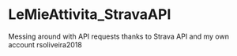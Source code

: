 # LeMieAttivita_StravaAPI
Messing around with API requests thanks to Strava API and my own account rsoliveira2018
